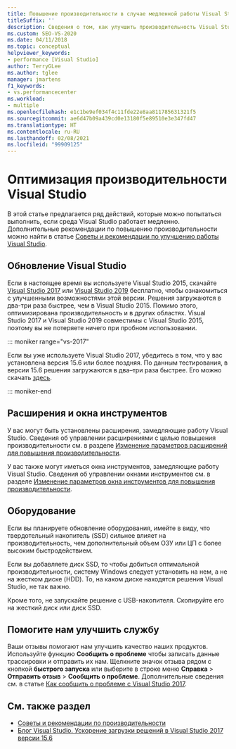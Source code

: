 ```yaml
---
title: Повышение производительности в случае медленной работы Visual Studio
titleSuffix: ''
description: Сведения о том, как улучшить производительность Visual Studio, если вас не устраивает скорость работы среды.
ms.custom: SEO-VS-2020
ms.date: 04/11/2018
ms.topic: conceptual
helpviewer_keywords:
- performance [Visual Studio]
author: TerryGLee
ms.author: tglee
manager: jmartens
f1_keywords:
- vs.performancecenter
ms.workload:
- multiple
ms.openlocfilehash: e1c1be9ef034f4c11fde22e8aa811785631321f5
ms.sourcegitcommit: ae6d47b09a439cd0e13180f5e89510e3e347fd47
ms.translationtype: HT
ms.contentlocale: ru-RU
ms.lasthandoff: 02/08/2021
ms.locfileid: "99909125"
---
```

# <a name="optimize-visual-studio-performance"></a>Оптимизация производительности Visual Studio

В этой статье предлагается ряд действий, которые можно попытаться выполнить, если среда Visual Studio работает медленно. Дополнительные рекомендации по повышению производительности можно найти в статье [Советы и рекомендации по улучшению работы Visual Studio](../ide/visual-studio-performance-tips-and-tricks.md).

## <a name="upgrade-visual-studio"></a>Обновление Visual Studio

Если в настоящее время вы используете Visual Studio 2015, скачайте [Visual Studio 2017](https://visualstudio.microsoft.com/vs/older-downloads/?utm_medium=microsoft&utm_source=docs.microsoft.com&utm_campaign=vs+2017+download) или [Visual Studio 2019](https://visualstudio.microsoft.com/downloads) бесплатно, чтобы ознакомиться с улучшенными возможностями этой версии. Решения загружаются в два-три раза быстрее, чем в Visual Studio 2015. Помимо этого, оптимизирована производительность и в других областях. Visual Studio 2017 и Visual Studio 2019 совместимы с Visual Studio 2015, поэтому вы не потеряете ничего при пробном использовании.

::: moniker range="vs-2017"

Если вы уже используете Visual Studio 2017, убедитесь в том, что у вас установлена версия 15.6 или более поздняя. По данным тестирования, в версии 15.6 решения загружаются в два–три раза быстрее. Его можно скачать [здесь](https://visualstudio.microsoft.com/vs/older-downloads/?utm_medium=microsoft&utm_source=docs.microsoft.com&utm_campaign=vs+2017+download).

::: moniker-end

## <a name="extensions-and-tool-windows"></a>Расширения и окна инструментов

У вас могут быть установлены расширения, замедляющие работу Visual Studio. Сведения об управлении расширениями с целью повышения производительности см. в разделе [Изменение параметров расширений для повышения производительности](../ide/optimize-visual-studio-startup-time.md#extensions).

У вас также могут иметься окна инструментов, замедляющие работу Visual Studio. Сведения об управлении окнами инструментов см. в разделе [Изменение параметров окна инструментов для повышения производительности](../ide/optimize-visual-studio-startup-time.md#tool-windows).

## <a name="hardware"></a>Оборудование

Если вы планируете обновление оборудования, имейте в виду, что твердотельный накопитель (SSD) сильнее влияет на производительность, чем дополнительный объем ОЗУ или ЦП с более высоким быстродействием.

Если вы добавляете диск SSD, то чтобы добиться оптимальной производительности, систему Windows следует установить на нем, а не на жестком диске (HDD). То, на каком диске находятся решения Visual Studio, не так важно.

Кроме того, не запускайте решение с USB-накопителя. Скопируйте его на жесткий диск или диск SSD.

## <a name="help-us-improve"></a>Помогите нам улучшить службу

Ваши отзывы помогают нам улучшить качество наших продуктов. Используйте функцию **Сообщить о проблеме** чтобы записать данные трассировки и отправить их нам. Щелкните значок отзыва рядом с кнопкой **быстрого запуска** или выберите в строке меню **Справка** > **Отправить отзыв** > **Сообщить о проблеме**. Дополнительные сведения см. в статье [Как сообщить о проблеме с Visual Studio 2017](../ide/how-to-report-a-problem-with-visual-studio.md).

## <a name="see-also"></a>См. также раздел

- [Советы и рекомендации по производительности](../ide/visual-studio-performance-tips-and-tricks.md)
- [Блог Visual Studio. Ускорение загрузки решений в Visual Studio 2017 версии 15.6](https://devblogs.microsoft.com/visualstudio/load-solutions-faster-with-visual-studio-2017-version-15-6/)
